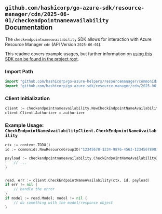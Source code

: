 
## `github.com/hashicorp/go-azure-sdk/resource-manager/cdn/2025-06-01/checkendpointnameavailability` Documentation

The `checkendpointnameavailability` SDK allows for interaction with Azure Resource Manager `cdn` (API Version `2025-06-01`).

This readme covers example usages, but further information on [using this SDK can be found in the project root](https://github.com/hashicorp/go-azure-sdk/tree/main/docs).

### Import Path

```go
import "github.com/hashicorp/go-azure-helpers/resourcemanager/commonids"
import "github.com/hashicorp/go-azure-sdk/resource-manager/cdn/2025-06-01/checkendpointnameavailability"
```


### Client Initialization

```go
client := checkendpointnameavailability.NewCheckEndpointNameAvailabilityClientWithBaseURI("https://management.azure.com")
client.Client.Authorizer = authorizer
```


### Example Usage: `CheckEndpointNameAvailabilityClient.CheckEndpointNameAvailability`

```go
ctx := context.TODO()
id := commonids.NewResourceGroupID("12345678-1234-9876-4563-123456789012", "example-resource-group")

payload := checkendpointnameavailability.CheckEndpointNameAvailabilityInput{
	// ...
}


read, err := client.CheckEndpointNameAvailability(ctx, id, payload)
if err != nil {
	// handle the error
}
if model := read.Model; model != nil {
	// do something with the model/response object
}
```

